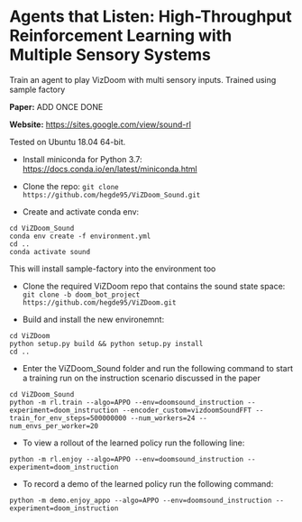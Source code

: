 # Agents that Listen: High-Throughput Reinforcement Learning with Multiple Sensory Systems
Train an agent to play VizDoom with multi sensory inputs. Trained using sample factory

**Paper:** ADD ONCE DONE

**Website:** https://sites.google.com/view/sound-rl


Tested on Ubuntu 18.04 64-bit.

- Install miniconda for Python 3.7: https://docs.conda.io/en/latest/miniconda.html

- Clone the repo: `git clone https://github.com/hegde95/ViZDoom_Sound.git`

- Create and activate conda env:

```
cd ViZDoom_Sound
conda env create -f environment.yml
cd ..
conda activate sound
```

This will install sample-factory into the environment too

- Clone the required ViZDoom repo that contains the sound state space: `git clone -b doom_bot_project https://github.com/hegde95/ViZDoom.git`

- Build and install the new environemnt:

```
cd ViZDoom
python setup.py build && python setup.py install
cd ..
```

- Enter the ViZDoom_Sound folder and run the following command to start a training run on the instruction scenario discussed in the paper

```
cd ViZDoom_Sound
python -m rl.train --algo=APPO --env=doomsound_instruction --experiment=doom_instruction --encoder_custom=vizdoomSoundFFT --train_for_env_steps=500000000 --num_workers=24 --num_envs_per_worker=20
```

- To view a rollout of the learned policy run the following line:

```
python -m rl.enjoy --algo=APPO --env=doomsound_instruction --experiment=doom_instruction
```

- To record a demo of the learned policy run the following command:

```
python -m demo.enjoy_appo --algo=APPO --env=doomsound_instruction --experiment=doom_instruction
```

